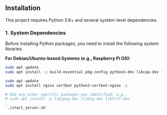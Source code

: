 ## Installation

This project requires Python 3.8+ and several system-level dependencies.

### 1. System Dependencies

Before installing Python packages, you need to install the following system libraries.

**For Debian/Ubuntu-based Systems (e.g., Raspberry Pi OS):**

```bash
sudo apt update
sudo apt install -y build-essential pkg-config python3-dev libcap-dev libcamera-dev libcamera-apps python3-libcamera

sudo apt update
sudo apt install nginx certbot python3-certbot-nginx -y

# Add any other specific packages you identified, e.g.,
# sudo apt install -y libjpeg-dev zlib1g-dev libtiff-dev

`./start_server.sh`
```